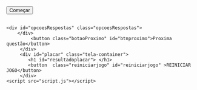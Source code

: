 <!DOCTYPE html>
<html lang="pt-br">
<head>
    <meta charset="UTF-8">
    <meta name="viewport" content="width=device-width, initial-scale=1.0">
    <title>Quiz Senai</title>
<link rel="stylesheet" href="UniQuiz.css">
</head>
<body>
   <div id="IniciarJogo">
    <button id="botaoJogar" class="main-btn" onclick="IniciarJogo()">Começar</button>
   </div>
    <div id="caixaQuiz" class="tela-container">
    <h2 id="perguntadoquiz" class="questaoUniQuiz"></h2>

    <div id="opcoesRespostas" class="opcoesRespostas">
        </div>
             <button class="botaoProximo" id="btnproximo">Proxima questão</button>
         </div>  
         <div id="placar" class="tela-container">
            <h1 id="resultadoplacar"> </h1>
            <button  class="reiniciarjogo" id="reiniciarjogo" >REINICIAR JOGO</button>
         </div>
    <script src="script.js"></script>

        
</body>
</html>
